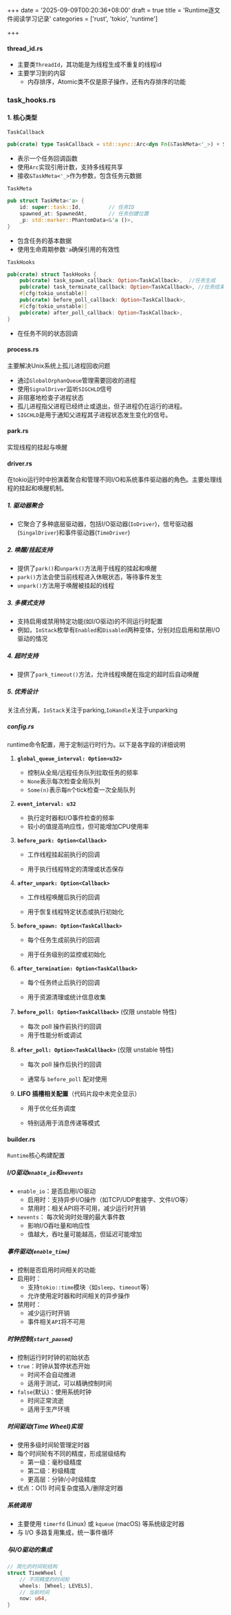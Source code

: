 +++
date = '2025-09-09T00:20:36+08:00'
draft = true
title = 'Runtime逐文件阅读学习记录'
categories = ['rust', 'tokio', 'runtime']

+++

#### thread_id.rs

* 主要类`ThreadId`，其功能是为线程生成不重复的线程id
* 主要学习到的内容
  * 内存排序，Atomic类不仅是原子操作，还有内存排序的功能

### task_hooks.rs

#### 1. 核心类型

`TaskCallback`

```rust
pub(crate) type TaskCallback = std::sync::Arc<dyn Fn(&TaskMeta<'_>) + Send + Sync>;
```

* 表示一个任务回调函数
* 使用`Arc`实现引用计数，支持多线程共享
* 接收`&TaskMeta<'_>`作为参数，包含任务元数据

`TaskMeta`

```rust
pub struct TaskMeta<'a> {
    id: super::task::Id,         // 任务ID
    spawned_at: SpawnedAt,       // 任务创建位置
    _p: std::marker::PhantomData<&'a ()>,
}
```

* 包含任务的基本数据
* 使用生命周期参数`'a`确保引用的有效性

`TaskHooks`

```rust
pub(crate) struct TaskHooks {
    pub(crate) task_spawn_callback: Option<TaskCallback>,  //任务生成
    pub(crate) task_terminate_callback: Option<TaskCallback>, //任务结束
    #[cfg(tokio_unstable)]
    pub(crate) before_poll_callback: Option<TaskCallback>,
    #[cfg(tokio_unstable)]
    pub(crate) after_poll_callback: Option<TaskCallback>,
}
```

* 在任务不同的状态回调

#### process.rs

主要解决Unix系统上孤儿进程回收问题

- 通过`GlobalOrphanQueue`管理需要回收的进程
- 使用`SignalDriver`监听`SIGCHLD`信号
- 非阻塞地检查子进程状态
- 孤儿进程指父进程已经终止或退出，但子进程仍在运行的进程。
- `SIGCHLD`是用于通知父进程其子进程状态发生变化的信号。

#### park.rs

实现线程的挂起与唤醒

#### driver.rs

在tokio运行时中扮演着聚合和管理不同I/O和系统事件驱动器的角色。主要处理线程的挂起和唤醒机制。

##### 1. 驱动器聚合

* 它聚合了多种底层驱动器，包括I/O驱动器(`IoDriver`)，信号驱动器(`SingalDriver`)和事件驱动器(`TimeDriver`)

##### 2. 唤醒/挂起支持

* 提供了`park()`和`unpark()`方法用于线程的挂起和唤醒
* `park()`方法会使当前线程进入休眠状态，等待事件发生
* `unpark()`方法用于唤醒被挂起的线程

##### 3. 多模式支持

* 支持启用或禁用特定功能(如I/O驱动)的不同运行时配置
* 例如，`IoStack`枚举有`Enabled`和`Disabled`两种变体，分别对应启用和禁用I/O驱动的情况

##### 4. 超时支持

* 提供了`park_timeout()`方法，允许线程唤醒在指定的超时后自动唤醒

##### 5. 优秀设计

关注点分离，`IoStack`关注于parking,`IoHandle`关注于unparking

##### config.rs

runtime命令配置，用于定制运行时行为。以下是各字段的详细说明

1. **`global_queue_interval: Option<u32>`**
   * 控制从全局/远程任务队列拉取任务的频率
   * `None`表示每次检查全局队列
   * `Some(n)`表示每n个tick检查一次全局队列
2. **`event_interval: u32`**
   * 执行定时器和I/O事件检查的频率
   * 较小的值提高响应性，但可能增加CPU使用率

3. **`before_park: Option<Callback>`**

   - 工作线程挂起前执行的回调

   - 用于执行线程特定的清理或状态保存

4. **`after_unpark: Option<Callback>`**

   - 工作线程唤醒后执行的回调

   - 用于恢复线程特定状态或执行初始化

5. **`before_spawn: Option<TaskCallback>`**

   - 每个任务生成前执行的回调

   - 用于任务级别的监控或初始化

6. **`after_termination: Option<TaskCallback>`**

   - 每个任务终止后执行的回调

   - 用于资源清理或统计信息收集

7. **`before_poll: Option<TaskCallback>`** (仅限 unstable 特性)
   - 每次 poll 操作前执行的回调
   - 用于性能分析或调试

8. **`after_poll: Option<TaskCallback>`** (仅限 unstable 特性)

   - 每次 poll 操作后执行的回调

   - 通常与 `before_poll` 配对使用

9. **LIFO 插槽相关配置**（代码片段中未完全显示）

   - 用于优化任务调度

   - 特别适用于消息传递等模式

#### builder.rs

`Runtime`核心构建配置

##### **I/O驱动`enable_io`和`nevents`**

* `enable_io`：是否启用I/O驱动
  * 启用时：支持异步I/O操作（如TCP/UDP套接字、文件I/O等）
  * 禁用时：相关API将不可用，减少运行时开销
* `nevents`： 每次轮询时处理的最大事件数
  * 影响I/O吞吐量和响应性
  * 值越大，吞吐量可能越高，但延迟可能增加

##### 事件驱动(`enable_time`)

* 控制是否启用时间相关的功能
* 启用时：
  * 支持`tokio::time`模块（如`sleep`、`timeout`等）
  * 允许使用定时器和时间相关的异步操作
* 禁用时：
  * 减少运行时开销
  * 事件相关`API`将不可用

##### 时钟控制(`start_paused`)

* 控制运行时时钟的初始状态
* `true`：时钟从暂停状态开始
  * 时间不会自动推进
  * 适用于测试，可以精确控制时间
* `false`(默认)：使用系统时钟
  * 时间正常流逝
  * 适用于生产环境

##### 时间驱动(Time Wheel)实现

- 使用多级时间轮管理定时器
- 每个时间轮有不同的精度，形成层级结构
  - 第一级：毫秒级精度
  - 第二级：秒级精度
  - 更高层：分钟/小时级精度
- 优点：O(1) 时间复杂度插入/删除定时器

##### 系统调用

- 主要使用 `timerfd` (Linux) 或 `kqueue` (macOS) 等系统级定时器
- 与 I/O 多路复用集成，统一事件循环

##### 与I/O驱动的集成

```rust
// 简化的时间轮结构
struct TimeWheel {
    // 不同精度的时间轮
    wheels: [Wheel; LEVELS],
    // 当前时间
    now: u64,
}
```

